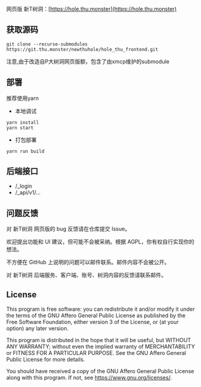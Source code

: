 网页版 新T树洞：[https://hole.thu.monster](https://hole.thu.monster)

## 获取源码

`git clone --recurse-submodules https://git.thu.monster/newthuhole/hole_thu_frontend.git`

注意,由于改造自P大树洞网页版额，包含了由xmcp维护的submodule

## 部署

推荐使用yarn

+ 本地调试
```
yarn install
yarn start
```

+ 打包部署
```
yarn run build
```

## 后端接口

+ /\_login
+ /\_api/v1/...

## 问题反馈

对 新T树洞 网页版的 bug 反馈请在仓库提交 Issue。

欢迎提出功能和 UI 建议，但可能不会被采纳。根据 AGPL，你有权自行实现你的想法。

不方便在 GitHub 上说明的问题可以邮件联系。邮件内容不会被公开。

对 新T树洞 后端服务、客户端、账号、树洞内容的反馈请联系邮件。

## License

This program is free software: you can redistribute it and/or modify
it under the terms of the GNU Affero General Public License as
published by the Free Software Foundation, either version 3 of the
License, or (at your option) any later version.

This program is distributed in the hope that it will be useful,
but WITHOUT ANY WARRANTY; without even the implied warranty of
MERCHANTABILITY or FITNESS FOR A PARTICULAR PURPOSE.  See the
GNU Affero General Public License for more details.

You should have received a copy of the GNU Affero General Public License
along with this program.  If not, see <https://www.gnu.org/licenses/>.
